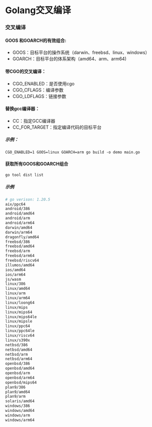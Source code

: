 # Golang交叉编译

### 交叉编译

#### GOOS 和GOARCH的有效组合:
- GOOS：目标平台的操作系统（darwin、freebsd、linux、windows）
- GOARCH：目标平台的体系架构（amd64、arm、arm64)

#### 带CGO的交叉编译：
- CGO_ENABLED：是否使用cgo
- CGO_CFLAGS：编译参数
- CGO_LDFLAGS：链接参数

#### 替换gcc编译器：
- CC：指定GCC编译器
- CC_FOR_TARGET：指定编译代码的目标平台

##### 示例：
`CGO_ENABLED=1 GOOS=linux GOARCH=arm go build -o demo main.go`

#### 获取所有GOOS和GOARCH组合
```bash 
go tool dist list
```

##### 示例
```bash 
# go verison: 1.20.5
aix/ppc64
android/386
android/amd64
android/arm
android/arm64
darwin/amd64
darwin/arm64
dragonfly/amd64
freebsd/386
freebsd/amd64
freebsd/arm
freebsd/arm64
freebsd/riscv64
illumos/amd64
ios/amd64
ios/arm64
js/wasm
linux/386
linux/amd64
linux/arm
linux/arm64
linux/loong64
linux/mips
linux/mips64
linux/mips64le
linux/mipsle
linux/ppc64
linux/ppc64le
linux/riscv64
linux/s390x
netbsd/386
netbsd/amd64
netbsd/arm
netbsd/arm64
openbsd/386
openbsd/amd64
openbsd/arm
openbsd/arm64
openbsd/mips64
plan9/386
plan9/amd64
plan9/arm
solaris/amd64
windows/386
windows/amd64
windows/arm
windows/arm64
```